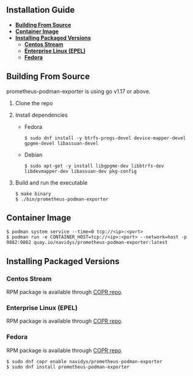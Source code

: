 ## Installation Guide

- [**Building From Source**](#building-from-source)
- [**Container Image**](#container-image)
- [**Installing Packaged Versions**](#installing-packaged-versions)
  - [**Centos Stream**](#centos-stream)
  - [**Enterprise Linux (EPEL)**](#enterprise-linux-epel)
  - [**Fedora**](#fedora)

## Building From Source

prometheus-podman-exporter is using go v1.17 or above.

1. Clone the repo
2. Install dependencies
    * Fedora

        ```shell
        $ sudo dnf install -y btrfs-progs-devel device-mapper-devel gpgme-devel libassuan-devel
        ```

    * Debian

        ```shell
        $ sudo apt-get -y install libgpgme-dev libbtrfs-dev libdevmapper-dev libassuan-dev pkg-config
        ```

2. Build and run the executable

    ```shell
    $ make binary
    $ ./bin/prometheus-podman-exporter
    ```
## Container Image

```shell
$ podman system service --time=0 tcp://<ip>:<port>
$ podman run -e CONTAINER_HOST=tcp://<ip>:<port> --network=host -p 9882:9882 quay.io/navidys/prometheus-podman-exporter:latest
```

## Installing Packaged Versions

### Centos Stream

RPM package is available through [COPR repo](https://copr.fedorainfracloud.org/coprs/navidys/prometheus-podman-exporter/).

### Enterprise Linux (EPEL)

RPM package is available through [COPR repo](https://copr.fedorainfracloud.org/coprs/navidys/prometheus-podman-exporter/).

### Fedora

RPM package is available through [COPR repo](https://copr.fedorainfracloud.org/coprs/navidys/prometheus-podman-exporter/).

```
$ sudo dnf copr enable navidys/prometheus-podman-exporter
$ sudo dnf install prometheus-podman-exporter
```

